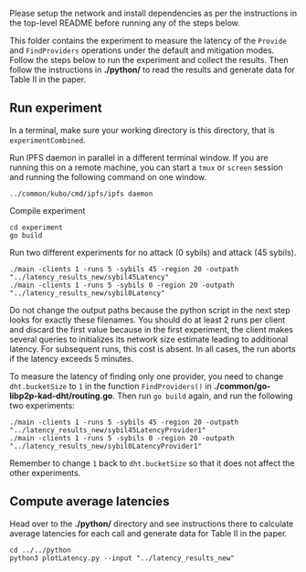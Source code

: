 Please setup the network and install dependencies as per the instructions in the top-level README before running any of the steps below.

This folder contains the experiment to measure the latency of the `Provide` and `FindProviders` operations under the default and mitigation modes. Follow the steps below to run the experiment and collect the results. Then follow the instructions in **./python/** to read the results and generate data for Table II in the paper.

## Run experiment
In a terminal, make sure your working directory is this directory, that is `experimentCombined`.

Run IPFS daemon in parallel in a different terminal window. If you are running this on a remote machine, you can start a `tmux` or `screen` session and running the following command on one window.
```
../common/kubo/cmd/ipfs/ipfs daemon
```
Compile experiment
```
cd experiment
go build
```
Run two different experiments for no attack (0 sybils) and attack (45 sybils).
```
./main -clients 1 -runs 5 -sybils 45 -region 20 -outpath "../latency_results_new/sybil45Latency"
./main -clients 1 -runs 5 -sybils 0 -region 20 -outpath "../latency_results_new/sybil0Latency"
```
Do not change the output paths because the python script in the next step looks for exactly these filenames.
You should do at least 2 runs per client and discard the first value because in the first experiment, the client makes several queries to initializes its network size estimate leading to additional latency. For subsequent runs, this cost is absent. In all cases, the run aborts if the latency exceeds 5 minutes.

To measure the latency of finding only one provider, you need to change `dht.bucketSize` to `1` in the function `FindProviders()` in **./common/go-libp2p-kad-dht/routing.go**. Then run `go build` again, and run the following two experiments:
```
./main -clients 1 -runs 5 -sybils 45 -region 20 -outpath "../latency_results_new/sybil45LatencyProvider1"
./main -clients 1 -runs 5 -sybils 0 -region 20 -outpath "../latency_results_new/sybil0LatencyProvider1"
```
Remember to change `1` back to `dht.bucketSize` so that it does not affect the other experiments.
## Compute average latencies
Head over to the **./python/** directory and see instructions there to calculate average latencies for each call and generate data for Table II in the paper.
```
cd ../../python
python3 plotLatency.py --input "../latency_results_new"
```